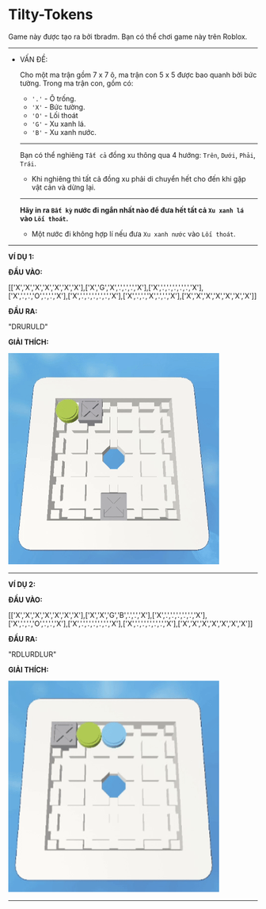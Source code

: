 # Tilty-Tokens
Game này được tạo ra bởi tbradm. Bạn có thể chơi game này trên Roblox.

---

- VẤN ĐỀ:

  Cho một ma trận gồm 7 x 7 ô, ma trận con 5 x 5 được bao quanh bởi bức tường. Trong ma trận con, gồm có:
  - `'.'` - Ô trống.
  - `'X'` - Bức tường.
  - `'O'` - Lối thoát
  - `'G'` - Xu xanh lá.
  - `'B'` - Xu xanh nước.
  ---
  Bạn có thể nghiêng `Tất cả` đồng xu thông qua 4 hướng: `Trên`, `Dưới`, `Phải`, `Trái`.
  
  - Khi nghiêng thì tất cả đồng xu phải di chuyển hết cho đến khi gặp vật cản và dừng lại.
  
  ---
  
  **Hãy in ra `Bất kỳ` nước đi ngắn nhất nào để đưa hết tất cả `Xu xanh lá` vào `Lối thoát`.**

  - Một nước đi không hợp lí nếu đưa `Xu xanh nước` vào `Lối thoát`.
  
---

**VÍ DỤ 1:**

**ĐẦU VÀO:**

[['X','X','X','X','X','X','X'],['X','G','X','.','.','.','X'],['X','.','.','.','.','.','X'],['X','.','.','O','.','.','X'],['X','.','.','.','.','.','X'],['X','.','.','X','.','.','X'],['X','X','X','X','X','X','X']]

**ĐẦU RA:**

"DRURULD"

**GIẢI THÍCH:**

![](https://github.com/NamHoang2008/Tilty-Tokens/blob/main/gifs/EXAMPLE1.gif)

---

**VÍ DỤ 2:**

**ĐẦU VÀO:**

[['X','X','X','X','X','X','X'],['X','X','G','B','.','.','X'],['X','.','.','.','.','.','X'],['X','.','.','O','.','.','X'],['X','.','.','.','.','.','X'],['X','.','.','.','.','.','X'],['X','X','X','X','X','X','X']]

**ĐẦU RA:**

"RDLURDLUR"

**GIẢI THÍCH:**

![](https://github.com/NamHoang2008/Tilty-Tokens/blob/main/gifs/EXAMPLE2.gif)

---


